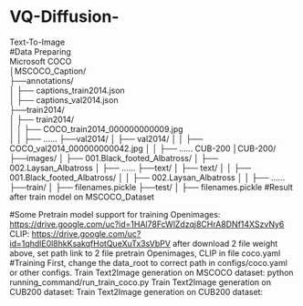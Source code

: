 # VQ-Diffusion-
Text-To-Image <br />
#Data Preparing <br />
Microsoft COCO <br />
│MSCOCO_Caption/ <br />
├──annotations/ <br />
│  ├── captions_train2014.json <br />
│  ├── captions_val2014.json <br />
├──train2014/ <br />
│  ├── train2014/ <br />
│  │   ├── COCO_train2014_000000000009.jpg <br />
│  │   ├── ......
├──val2014/
│  ├── val2014/
│  │   ├── COCO_val2014_000000000042.jpg
│  │   ├── ......
CUB-200
│CUB-200/
├──images/
│  ├── 001.Black_footed_Albatross/
│  ├── 002.Laysan_Albatross
│  ├── ......
├──text/
│  ├── text/
│  │   ├── 001.Black_footed_Albatross/
│  │   ├── 002.Laysan_Albatross
│  │   ├── ......
├──train/
│  ├── filenames.pickle
├──test/
│  ├── filenames.pickle
#Result after train model on MSCOCO_Dataset

#Some Pretrain model support for training
Openimages: https://drive.google.com/uc?id=1HAl78FcWlZdzqj8CHrA8DNf14XSzvNy6 
CLIP: https://drive.google.com/uc?id=1qhdlE0l8hkKsakqfHotQueXuTx3sVbPV 
after download 2 file weight above, set path link to 2 file pretrain Openimages, CLIP in file coco.yaml 
#Training 
First, change the data_root to correct path in configs/coco.yaml or other configs.
Train Text2Image generation on MSCOCO dataset:
python running_command/run_train_coco.py
Train Text2Image generation on CUB200 dataset:
Train Text2Image generation on CUB200 dataset:
